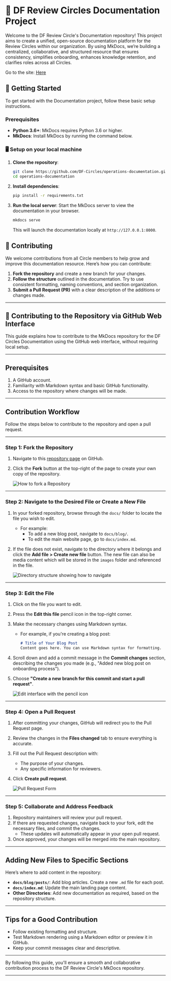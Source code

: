 # 🌟 DF Review Circles Documentation Project

Welcome to the DF Review Circle's Documentation repository! This project aims to create a unified, open-source documentation platform for the Review Circles within our organization. By using MkDocs, we’re building a centralized, collaborative, and structured resource that ensures consistency, simplifies onboarding, enhances knowledge retention, and clarifies roles across all Circles.

Go to the site: [Here](https://df-circles.github.io/review-circle/)

## 🏁 Getting Started

To get started with the Documentation project, follow these basic setup instructions.

### Prerequisites

- **Python 3.6+**: MkDocs requires Python 3.6 or higher.
- **MkDocs**: Install MkDocs by running the command below.

### 🖥 Setup on your local machine

1. **Clone the repository**:
   ```bash
   git clone https://github.com/DF-Circles/operations-documentation.git
   cd operations-documentation
   ```

2. **Install dependencies**:
   ```bash
   pip install -r requirements.txt
   ```

3. **Run the local server**:
   Start the MkDocs server to view the documentation in your browser.
   ```bash
   mkdocs serve
   ```
   This will launch the documentation locally at `http://127.0.0.1:8000`.

## 🤝 Contributing

We welcome contributions from all Circle members to help grow and improve this documentation resource. Here’s how you can contribute:

1. **Fork the repository** and create a new branch for your changes.
2. **Follow the structure** outlined in the documentation. Try to use consistent formatting, naming conventions, and section organization.
3. **Submit a Pull Request (PR)** with a clear description of the additions or changes made.

---

## 🤝 Contributing to the Repository via GitHub Web Interface  

This guide explains how to contribute to the MkDocs repository for the DF Circles Documentation using the GitHub web interface, without requiring local setup.

---

## Prerequisites  
1. A GitHub account.  
2. Familiarity with Markdown syntax and basic GitHub functionality.  
3. Access to the repository where changes will be made.

---

## Contribution Workflow  
Follow the steps below to contribute to the repository and open a pull request.

---

### Step 1: Fork the Repository  
1. Navigate to this [repository page](#https://github.com/DF-Circles/review-circle) on GitHub.  
2. Click the **Fork** button at the top-right of the page to create your own copy of the repository.  
   
   ![How to fork a Repository](docs/images/how-to-fork-repo.png)

---

### Step 2: Navigate to the Desired File or Create a New File  
1. In your forked repository, browse through the `docs/` folder to locate the file you wish to edit.  
   - For example:  
     - To add a new blog post, navigate to `docs/blog/`.  
     - To edit the main website page, go to `docs/index.md`.  
2. If the file does not exist, navigate to the directory where it belongs and click the **Add file > Create new file** button. The new file can also be media content which will be stored in the `images` folder and referenced in the file.

   ![Directory structure showing how to navigate](images/directory-structure.png)

---

### Step 3: Edit the File  
1. Click on the file you want to edit.  
2. Press the **Edit this file** pencil icon in the top-right corner.  
3. Make the necessary changes using Markdown syntax.  
   - For example, if you're creating a blog post:  
     ```markdown
     # Title of Your Blog Post  
     Content goes here. You can use Markdown syntax for formatting.  
     ```
4. Scroll down and add a commit message in the **Commit changes** section, describing the changes you made (e.g., "Added new blog post on onboarding process").  
5. Choose **"Create a new branch for this commit and start a pull request"**.  

   ![Edit interface with the pencil icon](docs/images/edit-interface-with-pencil.png)

---

### Step 4: Open a Pull Request  
1. After committing your changes, GitHub will redirect you to the Pull Request page.  
2. Review the changes in the **Files changed** tab to ensure everything is accurate.  
3. Fill out the Pull Request description with:  
   - The purpose of your changes.  
   - Any specific information for reviewers.  
4. Click **Create pull request**.  

   ![Pull Request Form](docs/images/pull-request-form.png)

---

### Step 5: Collaborate and Address Feedback  
1. Repository maintainers will review your pull request.  
2. If there are requested changes, navigate back to your fork, edit the necessary files, and commit the changes.  
   - These updates will automatically appear in your open pull request.  
3. Once approved, your changes will be merged into the main repository.  

---

## Adding New Files to Specific Sections  
Here’s where to add content in the repository:  
- **`docs/blog/posts/`**: Add blog articles. Create a new `.md` file for each post.  
- **`docs/index.md`**: Update the main landing page content.  
- **Other Directories**: Add new documentation as required, based on the repository structure.

---

## Tips for a Good Contribution  
- Follow existing formatting and structure.  
- Test Markdown rendering using a Markdown editor or preview it in GitHub.  
- Keep your commit messages clear and descriptive.  

---

By following this guide, you'll ensure a smooth and collaborative contribution process to the DF Review Circle's MkDocs repository.

---
